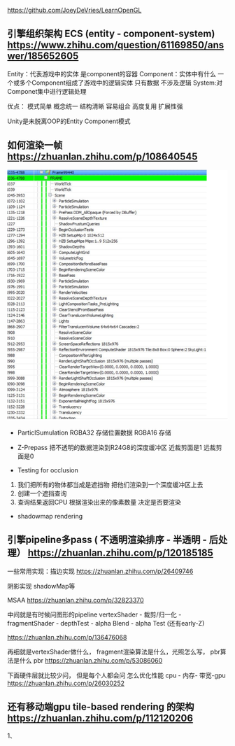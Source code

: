 https://github.com/JoeyDeVries/LearnOpenGL


## 引擎组织架构 ECS (entity - component-system)  https://www.zhihu.com/question/61169850/answer/185652605
Entity：代表游戏中的实体 是component的容器
Component：实体中有什么 一个或多个Component组成了游戏中的逻辑实体 只有数据  不涉及逻辑
System:对Componet集中进行逻辑处理

优点：
模式简单
概念统一
结构清晰
容易组合 高度复用
扩展性强

Unity是未脱离OOP的Entity Component模式

## 如何渲染一帧 https://zhuanlan.zhihu.com/p/108640545
![](Img/2020-06-22-15-18-41.png)
- ParticlSumulation 
RGBA32 存储位置数据
RGBA16 存储

- Z-Prepass
把不透明的数据渲染到R24G8的深度缓冲区
近裁剪面是1 远裁剪面是0

- Testing for occlusion
1. 我们把所有的物体都当成是遮挡物 把他们渲染到一个深度缓冲区上去
2. 创建一个遮挡查询 
3. 查询结果返回CPU 根据渲染出来的像素数量 决定是否要渲染




- shadowmap rendering

## 引擎pipeline多pass ( 不透明渲染排序 - 半透明 - 后处理）  https://zhuanlan.zhihu.com/p/120185185


一些常用实现：描边实现  https://zhuanlan.zhihu.com/p/26409746


阴影实现 shadowMap等

MSAA https://zhuanlan.zhihu.com/p/32823370

中间就是有时候问图形的pipeline  vertexShader - 裁剪/归一化 - fragmentShader - depthTest - alpha Blend - alpha Test   (还有early-Z) 


https://zhuanlan.zhihu.com/p/136476068


再细就是vertexShader做什么， fragment渲染算法是什么，光照怎么写， pbr算法是什么 pbr https://zhuanlan.zhihu.com/p/53086060


下面硬件层就比较少问， 但是每个人都会问 怎么优化性能    cpu - 内存- 带宽-gpu https://zhuanlan.zhihu.com/p/26030252


## 还有移动端gpu  tile-based rendering 的架构  https://zhuanlan.zhihu.com/p/112120206
1、


